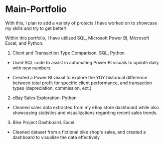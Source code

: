 # Main-Portfolio
With this, I plan to add a variety of projects I have worked on to showcase my skills and try to get better!

Within this portfolio, I have utilized SQL, Microsoft Power BI, Microsoft Excel, and Python.


1. Client and Transaction Type Comparison. SQL, Python

- Used SQL code to assist in automating Power BI visuals to update daily with new numbers

- Created a Power BI visual to explore the YOY historical difference between total profit for specific client performance, and transaction types (depreciation, commission, ect.)

2. eBay Sales Exploration. Python

- Cleaned sales data extracted from my eBay store dashboard while also showcasing statistics and visualizations regarding recent sales trends.

3. Bike Project Dashboard. Excel

- Cleaned dataset from a fictional bike shop's sales, and created a dashboard to visualize the data effectively 
